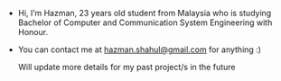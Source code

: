 -  Hi, I’m Hazman, 23 years old student from Malaysia who is studying Bachelor of Computer and Communication System Engineering with Honour.

-  You can contact me at hazman.shahul@gmail.com for anything :)

   Will update more details for my past project/s in the future
<!---
h4zman/h4zman is a ✨ special ✨ repository because its `README.md` (this file) appears on your GitHub profile.
You can click the Preview link to take a look at your changes.
--->

